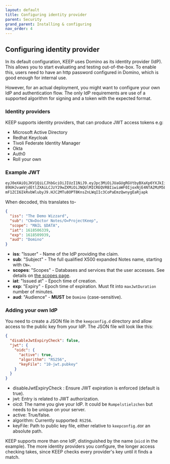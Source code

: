 ```yaml
---
layout: default
title: Configuring identity provider
parent: Security
grand_parent: Installing & configuring
nav_order: 4
---
```


## Configuring identity provider

In its default configuration, KEEP uses Domino as its identity provider (IdP).
This allows you to start evaluating and testing out-of-the-box. To enable this, users need to have an http password configured in Domino, which is good enough for internal use.

However, for an actual deployment, you might want to configure your own IdP and authentication flow. The only IdP requirements are use of a supported algorithm for signing and a token with the expected format.

### Identity providers

KEEP supports identity providers, that can produce JWT access tokens e.g:

- Microsoft Active Directory
- Redhat Keycloak
- Tivoli Federate Identity Manager
- Okta
- Auth0
- Roll your own

### Example JWT

```bash
eyJ0eXAiOiJKV1QiLCJhbGciOiJIUzI1NiJ9.eyJpc3MiOiJUaGUgRGVtbyBXaXp6YXJkIiwic3ViIjoiQ049RG9jdG9yIE5vdGVzL0
89UHJvamVjdEtlZXAiLCJzY29wZXMiOiJNQUlMICREQVRBIiwiaWF0IjoxNjE4NTA2MzM5LCJleHAiOjE2MTg1MDk5MzksI
mF1ZCI6IkRvbWlubyJ9.HJC2MTu8OPT8KnsZnLWqIIc3CoPaEmzQwnygEaRjapk
```

When decoded, this translates to-

```json
{
  "iss": "The Demo Wizzard",
  "sub": "CN=Doctor Notes/O=ProjectKeep",
  "scope": "MAIL $DATA",
  "iat": 1618506339,
  "exp": 1618509939,
  "aud": "Domino"
}
```

- **iss**: "Issuer" - Name of the IdP providing the claim.
- **sub**: "Subject" - The full qualified X500 expanded Notes name, starting with `CN=`.
- **scopes**: "Scopes" - Databases and services that the user accesses. See details on [the scopes page](../../../../howkeepworks/scopes).
- **iat**: "Issued at" - Epoch time of creation.
- **exp**: "Expiry" - Epoch time of expiration. Must fit into `maxJwtDuration` number of minutes.
- **aud**: "Audience" - **MUST** be `Domino` (case-sensitive).

### Adding your own IdP

You need to create a JSON file in the `keepconfig.d` directory and allow access to the public key from your IdP. The JSON file will look like this:

```json
{
  "disableJwtExpiryCheck": false,
  "jwt": {
    "oidc": {
      "active": true,
      "algorithm": "RS256",
      "keyFile": "10-jwt.pubkey"
    }
  }
}
```

- disableJwtExpiryCheck : Ensure JWT expiration is enforced (default is true).
- jwt: Entry is related to JWT authorization.
- oicd: The name you give your IdP. It could be `Rumpelstielzchen` but needs to be unique on your server.
- active: True/false.
- algorithm: Currently supported: `RS256`.
- keyFile: Path to public key file, either relative to `keepconfig.d`or an absolute path.

KEEP supports more than one IdP, distinguished by the name (`oicd` in the example). The more identity providers you configure, the longer access checking takes, since KEEP checks every provider's key until it finds a match.

